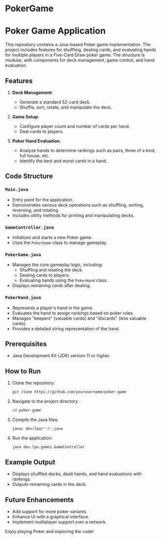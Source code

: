 # PokerGame
# Poker Game Application

This repository contains a Java-based Poker game implementation. The project includes features for shuffling, dealing cards, and evaluating hands for multiple players in a Five-Card Draw poker game. The structure is modular, with components for deck management, game control, and hand evaluation.

## Features

1. **Deck Management**:
   - Generate a standard 52-card deck.
   - Shuffle, sort, rotate, and manipulate the deck.

2. **Game Setup**:
   - Configure player count and number of cards per hand.
   - Deal cards to players.

3. **Poker Hand Evaluation**:
   - Analyze hands to determine rankings such as pairs, three of a kind, full house, etc.
   - Identify the best and worst cards in a hand.

## Code Structure

### `Main.java`
- Entry point for the application.
- Demonstrates various deck operations such as shuffling, sorting, reversing, and rotating.
- Includes utility methods for printing and manipulating decks.

### `GameController.java`
- Initializes and starts a new Poker game.
- Uses the `PokerGame` class to manage gameplay.

### `PokerGame.java`
- Manages the core gameplay logic, including:
  - Shuffling and rotating the deck.
  - Dealing cards to players.
  - Evaluating hands using the `PokerHand` class.
- Displays remaining cards after dealing.

### `PokerHand.java`
- Represents a player's hand in the game.
- Evaluates the hand to assign rankings based on poker rules.
- Manages "keepers" (valuable cards) and "discards" (less valuable cards).
- Provides a detailed string representation of the hand.

## Prerequisites
- Java Development Kit (JDK) version 11 or higher.

## How to Run

1. Clone the repository:
   ```bash
   git clone https://github.com/yourusername/poker-game
   ```

2. Navigate to the project directory:
   ```bash
   cd poker-game
   ```

3. Compile the Java files:
   ```bash
   javac dev/lpa/**/*.java
   ```

4. Run the application:
   ```bash
   java dev.lpa.games.GameController
   ```

## Example Output
- Displays shuffled decks, dealt hands, and hand evaluations with rankings.
- Outputs remaining cards in the deck.

## Future Enhancements
- Add support for more poker variants.
- Enhance UI with a graphical interface.
- Implement multiplayer support over a network.


Enjoy playing Poker and exploring the code!

